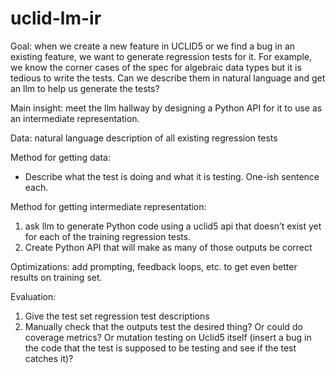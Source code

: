 # uclid-lm-ir

Goal: when we create a new feature in UCLID5 or we find a bug in an existing feature, we want to generate regression tests for it. For example, we know the corner cases of the spec for algebraic data types but it is tedious to write the tests. Can we describe them in natural language and get an llm to help us generate the tests?

Main insight: meet the llm hallway by designing a Python API for it to use as an intermediate representation.

Data: natural language description of all existing regression tests

Method for getting data:
- Describe what the test is doing and what it is testing. One-ish sentence each.

Method for getting intermediate representation:
1. ask llm to generate Python code using a uclid5 api that doesn’t exist yet for each of the training regression tests.
1. Create Python API that will make as many of those outputs be correct

Optimizations: add prompting, feedback loops, etc. to get even better results on training set.

Evaluation:
1. Give the test set regression test descriptions
2. Manually check that the outputs test the desired thing? Or could do coverage metrics? Or mutation testing on Uclid5 itself (insert a bug in the code that the test is supposed to be testing and see if the test catches it)?